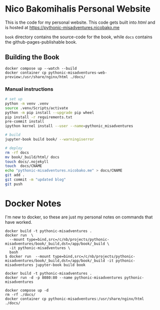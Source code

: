 # Nico Bakomihalis Personal Website

This is the code for my personal website.
This code gets built into *html* and is hosted at
https://pythonic-misadventures.nicobako.me

`book` directory contains the source-code for the book, while `docs` contains the github-pages-publishable book.

## Building the Book

```bask
docker compose up --watch --build
docker container cp pythonic-misadventures-web-preview:/usr/share/nginx/html ./docs/
```

### Manual instructions

```bash
# set up
python -m venv .venv
source .venv/Scripts/activate
python -m pip install --upgrade pip wheel
pip install -r requirements.txt
pre-commit install
ipython kernel install --user --name=pythonic_misadventures

# build
jupyter-book build book/ --warningiserror

# deploy
rm -rf docs
mv book/_build/html/ docs
touch docs/.nojekyll
touch  docs/CNAME
echo "pythonic-misadventures.nicobako.me" > docs/CNAME
git add .
git commit -m "updated blog"
git push
```

# Docker Notes

I'm new to docker, so these are just my personal notes on commands that have worked.

```
docker build -t pythonic-misadventures .
docker run  \
  --mount type=bind,src=/c/nb/projects/pythonic-misadventures/book/_build,dst=/app/book/_build \
  -it pythonic-misadventures \
  bash
$ docker run  --mount type=bind,src=/c/nb/projects/pythonic-misadventures/book/_build,dst=/app/book/_build -it pythonic-misadventures jupyter-book build book
```

```
docker build -t pythonic-misadventures .
docker run -d -p 8080:80 --name pythonic-misadventures pythonic-misadventures
```

```
docker compose up -d
rm -rf ./docs/
docker container cp pythonic-misadventures:/usr/share/nginx/html ./docs/
```